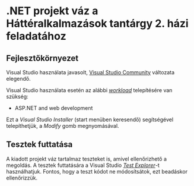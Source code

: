 # .NET projekt váz a Háttéralkalmazások tantárgy 2. házi feladatához

## Fejlesztőkörnyezet

Visual Studio használata javasolt, [Visual Studio Community](https://visualstudio.microsoft.com/vs/community/) változata elegendő.

Visual Studio használata esetén az alábbi [_workload_](https://docs.microsoft.com/en-us/visualstudio/install/install-visual-studio?view=vs-2019#step-4---choose-workloads) telepítésére van szükség:

- ASP.NET and web development

Ezt a _Visual Studio Installer_ (start menüben keresendő) segítségével telepíthetjük, a _Modify_ gomb megnyomásával.

## Tesztek futtatása

A kiadott projekt váz tartalmaz teszteket is, amivel ellenőrizhető a megoldás. A tesztek futtatására a Visual Studio [_Test Explorer_](https://docs.microsoft.com/en-us/visualstudio/test/run-unit-tests-with-test-explorer?view=vs-2019)-t használhatjuk. Fontos, hogy a teszt kódot ne módosítsátok, ezt beadáskor ellenőrizzük.
